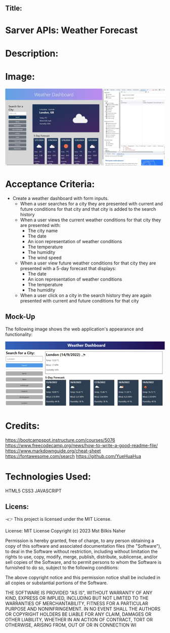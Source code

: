 ## Title:

# Sarver APIs: Weather Forecast


# Description:

# Image:
![The weather app includes a search option, a list of cities, and a five-day forecast and current weather conditions for London.](./Image/screenShot-1.jpg)

# Acceptance Criteria:
* Create a weather dashboard with form inputs.
  * When a user searches for a city they are presented with current and future conditions for that city and that city is added to the search history
  * When a user views the current weather conditions for that city they are presented with:
    * The city name
    * The date
    * An icon representation of weather conditions
    * The temperature
    * The humidity
    * The wind speed
  * When a user view future weather conditions for that city they are presented with a 5-day forecast that displays:
    * The date
    * An icon representation of weather conditions
    * The temperature
    * The humidity
  * When a user click on a city in the search history they are again presented with current and future conditions for that city

## Mock-Up

The following image shows the web application's appearance and functionality:

![The weather app includes a search option, a list of cities, and a five-day forecast and current weather conditions for London.](./assets/10-server-side-apis-challenge-demo.png)




# Credits:
https://bootcampspot.instructure.com/courses/5076
https://www.freecodecamp.org/news/how-to-write-a-good-readme-file/
https://www.markdownguide.org/cheat-sheet
https://fontawesome.com/search
https://github.com/YueHuaHua

# Technologies Used:
HTML5
CSS3
JAVASCRIPT

## Licens:

-👉 This project is licensed under the MIT License.

License: MIT License
Copyright (c) 2023 Mst Bilkis Naher

Permission is hereby granted, free of charge, to any person obtaining a copy of this software and associated documentation files (the "Software"), to deal in the Software without restriction, including without limitation the rights to use, copy, modify, merge, publish, distribute, sublicense, and/or sell copies of the Software, and to permit persons to whom the Software is furnished to do so, subject to the following conditions:

The above copyright notice and this permission notice shall be included in all copies or substantial portions of the Software.

THE SOFTWARE IS PROVIDED "AS IS", WITHOUT WARRANTY OF ANY KIND, EXPRESS OR IMPLIED, INCLUDING BUT NOT LIMITED TO THE WARRANTIES OF MERCHANTABILITY, FITNESS FOR A PARTICULAR PURPOSE AND NONINFRINGEMENT. IN NO EVENT SHALL THE AUTHORS OR COPYRIGHT HOLDERS BE LIABLE FOR ANY CLAIM, DAMAGES OR OTHER LIABILITY, WHETHER IN AN ACTION OF CONTRACT, TORT OR OTHERWISE, ARISING FROM, OUT OF OR IN CONNECTION WI

